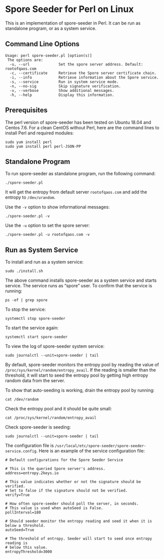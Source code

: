 Spore Seeder for Perl on Linux
====

This is an implementation of spore-seeder in Perl. It can be run as standalone program, or as a system service.

Command Line Options
----

```
Usage: perl spore-seeder.pl [option(s)]
 The options are:
  -u, --url             Set the spore server address. Default: rootofqaos.com
  -c, --certificate     Retrieve the Spore server certificate chain.
  -i, --info            Retrieve information about the Spore service.
  -s, --service         Run in system service mode.
  -n, --no-sig          Skip signature verification.
  -v, --verbose         Show additional messages.
  -h, --help            Display this information.
```

Prerequisites
---
The perl version of spore-seeder has been tested on Ubuntu 18.04 and Centos 7.6. For a clean CentOS without Perl, here are the command lines to install Perl and required modules:

```
sudo yum install perl
sudo yum install perl perl-JSON-PP
```

Standalone Program
----

To run spore-seeder as standalone program, run the following command:

```
./spore-seeder.pl
```

It will get the entropy from default server `rootofqaos.com` and add the entropy to `/dev/urandom`.

Use the `-v` option to show informational messages:

```
./spore-seeder.pl -v
```

Use the `-u` option to set the spore server:

```
./spore-seeder.pl -u rootofqaos.com -v
```

Run as System Service
----

To install and run as a system service:

```
sudo ./install.sh
```

The above command installs spore-seeder as a system service and starts service. The service runs as “spore” user. To confirm that the service is running:

```
ps -ef | grep spore
```

To stop the service:
```
systemctl stop spore-seeder
```

To start the service again:
```
systemctl start spore-seeder
```

To view the log of spore-seeder system service:
```
sudo journalctl --unit=spore-seeder | tail
```

By default, spore-seeder monitors the entropy pool by reading the value of `/proc/sys/kernel/random/entropy_avail`.
If the reading is smaller than the threshold, it will start to seed the entropy pool by getting high entropy random data from the server.

To show that auto-seeding is working, drain the entropy pool by running:
```
cat /dev/random
```

Check the entropy pool and it should be quite small:
```
cat /proc/sys/kernel/random/entropy_avail
```

Check spore-seeder is seeding:
```
sudo journalctl --unit=spore-seeder | tail
```

The configuration file is `/usr/local/etc/spore-seeder/spore-seeder-service.config`. Here is an example of the service configuration file:


```
# Default configurations for the Spore Seeder Service

# This is the queried Spore server's address.
address=entropy.2keys.io

# This value indicates whether or not the signature should be verified.
# Set to false if the signature should not be verified.
verify=True

# How often spore-seeder should poll the server, in seconds.
# This value is used when autoSeed is False.
pollInterval=180

# Should seeder monitor the entropy reading and seed it when it is below a threshold.
autoSeed=True

# The threshold of entropy. Seeder will start to seed once entropy reading is
# below this value.
entropyThreshold=3000
```
